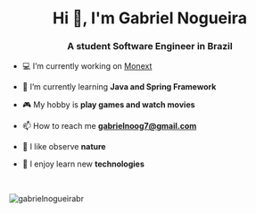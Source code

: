 <h1 align="center">Hi 👋, I'm Gabriel Nogueira</h1>
<h3 align="center">A student Software Engineer in Brazil</h3>

- 💻 I’m currently working on [Monext](https://github.com/GabrielNogueiraBR/Monext)

- 🌱 I’m currently learning **Java and Spring Framework**

- 🎮 My hobby is **play games and watch movies**

- 📫 How to reach me **gabrielnoog7@gmail.com**

- 🍃 I like observe **nature**

- 🚀 I enjoy learn new **technologies**

<br>
<p align="left">
  <img src="https://github-readme-stats.vercel.app/api?username=gabrielnogueirabr&show_icons=true&theme=tokyonight&locale=en&layout=compact" alt="gabrielnogueirabr" />
<!--   <img src="https://github-readme-stats.vercel.app/api/top-langs?username=gabrielnogueirabr&show_icons=true&theme=tokyonight&locale=en&layout=compact" alt="gabrielnogueirabr" /> -->
</p>
